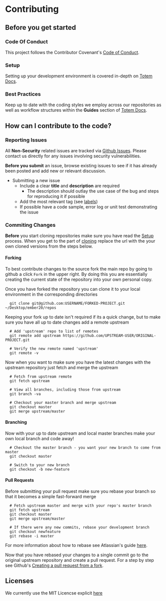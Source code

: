# Contributing

## Before you get started

### Code Of Conduct
This project follows the Contributor Covenant's [Code of Conduct](http://contributor-covenant.org/version/1/4/). 

### Setup
Setting up your development environment is covered in-depth on [Totem Docs](http://totem-docs.herokuapp.com/1.0.0/setup/environment).

### Best Practices
Keep up to date with the coding styles we employ across our repositories as well as workflow structures within the **Guides** section of [Totem Docs](http://totem-docs.herokuapp.com/).

## How can I contribute to the code?

### Reporting Issues
All **Non-Security** related issues are tracked via [Github Issues](https://github.com/sixthedge/ethinkspace-api/issues). Please contact us directly for any issues involving security vulnerabilities.

**Before you submit** an issue, browse existing issues to see if it has already been posted and add new or relevant discussion.

- Submitting a new issue
  - Include a clear **title** and **description** are required
    - The description should outlay the use case of the bug and steps for reproducing it if possible
  - Add the most relevant tag (see [labels](https://github.com/sixthedge/ethinkspace-api/labels))
  - If possible have a code sample, error log or unit test demonstrating the issue

### Commiting Changes
**Before** you start cloning repositories make sure you have read the [Setup](http://totem-docs.herokuapp.com/1.0.0/setup/environment) process. When you get to the part of [cloning](http://totem-docs.herokuapp.com/1.0.0/setup/environment#clone-repos) replace the url with the your own cloned versions from the steps below.

#### Forking
To best contribute changes to the source fork the main repo by going to github a click `Fork` in the upper right. By doing this you are essentially creating the current state of the repository into your own personal copy.

Once you have forked the repository you can clone it to your local environment in the corresponding directories

```
  git clone git@github.com:USERNAME/FORKED-PROJECT.git ~/Desktop/ember20/repos
```

Keeping your fork up to date isn't required if its a quick change, but to make sure you have all up to date changes add a remote upstream

```
  # Add 'upstream' repo to list of remotes
  git remote add upstream https://github.com/UPSTREAM-USER/ORIGINAL-PROJECT.git

  # Verify the new remote named 'upstream'
  git remote -v
```

Now when you want to make sure you have the latest changes with the upstream repository just fetch and merge the upstream

```
  # Fetch from upstream remote
  git fetch upstream

  # View all branches, including those from upstream
  git branch -va

  # Checkout your master branch and merge upstream
  git checkout master
  git merge upstream/master
```

#### Branching

Now with your up to date upstream and local master branches make your own local branch and code away!

```
  # Checkout the master branch - you want your new branch to come from master
  git checkout master

  # Switch to your new branch
  git checkout -b new-feature
```

#### Pull Requests
Before submitting your pull request make sure you rebase your branch so that it becomes a simple fast-forward merge

```
  # Fetch upstream master and merge with your repo's master branch
  git fetch upstream
  git checkout master
  git merge upstream/master

  # If there were any new commits, rebase your development branch
  git checkout newfeature
  git rebase -i master
```

For more information about how to rebase see Atlassian's guide [here](https://www.atlassian.com/git/tutorials/rewriting-history/git-rebase/).

Now that you have rebased your changes to a single commit go to the original upstream repository and create a pull request. For a step by step see Github's [Creating a pull request from a fork](https://help.github.com/articles/creating-a-pull-request-from-a-fork/).

## Licenses 
We currently use the MIT Licencse explicit [here](https://github.com/sixthedge/ethinkspace-api/blob/master/LICENSE.md)
